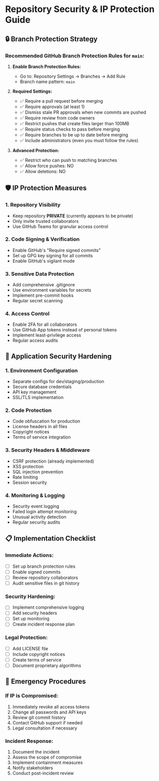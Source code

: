 # Repository Security & IP Protection Guide

## 🔒 Branch Protection Strategy

### Recommended GitHub Branch Protection Rules for `main`:

1. **Enable Branch Protection Rules:**
   - Go to: Repository Settings → Branches → Add Rule
   - Branch name pattern: `main`

2. **Required Settings:**
   - ✅ Require a pull request before merging
   - ✅ Require approvals (at least 1)
   - ✅ Dismiss stale PR approvals when new commits are pushed
   - ✅ Require review from code owners
   - ✅ Restrict pushes that create files larger than 100MB
   - ✅ Require status checks to pass before merging
   - ✅ Require branches to be up to date before merging
   - ✅ Include administrators (even you must follow the rules)

3. **Advanced Protection:**
   - ✅ Restrict who can push to matching branches
   - ✅ Allow force pushes: NO
   - ✅ Allow deletions: NO

## 🛡️ IP Protection Measures

### 1. Repository Visibility
- Keep repository **PRIVATE** (currently appears to be private)
- Only invite trusted collaborators
- Use GitHub Teams for granular access control

### 2. Code Signing & Verification
- Enable GitHub's "Require signed commits"
- Set up GPG key signing for all commits
- Enable GitHub's vigilant mode

### 3. Sensitive Data Protection
- Add comprehensive .gitignore
- Use environment variables for secrets
- Implement pre-commit hooks
- Regular secret scanning

### 4. Access Control
- Enable 2FA for all collaborators
- Use GitHub App tokens instead of personal tokens
- Implement least-privilege access
- Regular access audits

## 🔐 Application Security Hardening

### 1. Environment Configuration
- Separate configs for dev/staging/production
- Secure database credentials
- API key management
- SSL/TLS implementation

### 2. Code Protection
- Code obfuscation for production
- License headers in all files
- Copyright notices
- Terms of service integration

### 3. Security Headers & Middleware
- CSRF protection (already implemented)
- XSS protection
- SQL injection prevention
- Rate limiting
- Session security

### 4. Monitoring & Logging
- Security event logging
- Failed login attempt monitoring
- Unusual activity detection
- Regular security audits

## 📋 Implementation Checklist

### Immediate Actions:
- [ ] Set up branch protection rules
- [ ] Enable signed commits
- [ ] Review repository collaborators
- [ ] Audit sensitive files in git history

### Security Hardening:
- [ ] Implement comprehensive logging
- [ ] Add security headers
- [ ] Set up monitoring
- [ ] Create incident response plan

### Legal Protection:
- [ ] Add LICENSE file
- [ ] Include copyright notices
- [ ] Create terms of service
- [ ] Document proprietary algorithms

## 🚨 Emergency Procedures

### If IP is Compromised:
1. Immediately revoke all access tokens
2. Change all passwords and API keys  
3. Review git commit history
4. Contact GitHub support if needed
5. Legal consultation if necessary

### Incident Response:
1. Document the incident
2. Assess the scope of compromise
3. Implement containment measures
4. Notify stakeholders
5. Conduct post-incident review
